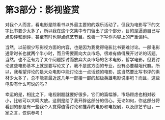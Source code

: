# 第3部分：影视鉴赏

对我个人而言，看电影是除看书以外最主要的的娱乐活动了。但我为电影写下的文字比书要少太多了，所以我在这个文集中专门留出了这个部分，目的是逼迫自己写点影评和剧评，甚至有时也聊点综艺节目。改善一下写作内容上的严重偏科。

当然，以前很少写影视方面的内容，也是因为我觉得电影比书要难讨论。一部电影通常时长也就两个半小时，而且需要面向大众市场，很难有值得展开讨论的话题。 当然，也不乏有为了某个问题探讨而放弃大众市场的艺术电影，哲学电影，但要讨论这些电影基本上就是要写论文了。我不是这方面的专业，没有必要越俎代庖。所以，我希望评论的是大众电影中能讨论出一点话题的电影，这当然要比写书评的素材少太多了，总不能拿最近这几年一部接一部的超级英雄电影说事吧？而且，这些电影有什么可说的吗？

幸运的是，相比之下，电视剧题就要好很多，它们的篇幅够，市场顾虑也相对较小，比较可以大鸣大放。这倒是给了我开辟这部分的信心。无论如何，你这部分将看到的都是有一些我个人觉得值得讨论和推荐的电影和电视剧，以及综艺节目，一家之言，仅供参考！

